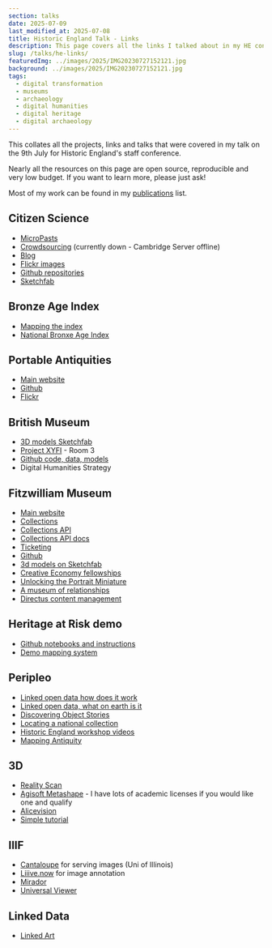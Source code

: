 ```yaml
---
section: talks
date: 2025-07-09
last_modified_at: 2025-07-08
title: Historic England Talk - Links
description: This page covers all the links I talked about in my HE conference paper online
slug: /talks/he-links/
featuredImg: ../images/2025/IMG20230727152121.jpg
background: ../images/2025/IMG20230727152121.jpg
tags:
  - digital transformation
  - museums
  - archaeology
  - digital humanities
  - digital heritage
  - digital archaeology
---
```

This collates all the projects, links and talks that were covered in my talk on the 9th July for Historic England's staff conference.

Nearly all the resources on this page are open source, reproducible and very low budget. If you want to learn more, please just ask!

Most of my work can be found in my [publications](/publications/) list. 

## Citizen Science

* [MicroPasts](https://micropasts.org) 
* [Crowdsourcing](https://crowdsourced.micropasts.org) (currently down - Cambridge Server offline)
* [Blog](https://blog.micropasts.org)
* [Flickr images](https://flickr.com/micropasts)
* [Github repositories](https://github.com/micropasts)
* [Sketchfab](https://sketchfab.com/micropasts)

## Bronze Age Index

* [Mapping the index](https://mapping-the-bronze-age.micropasts.org/#/?/?/?/mode=points)
* [National Bronxe Age Index](https://bronze-age-index.micropasts.org)

## Portable Antiquities

* [Main website](https://finds.org.uk)
* [Github](https://github.com/findsorguk) 
* [Flickr](https://flickr.com/finds)

## British Museum

* [3D models Sketchfab](https://sketchfab.com/britishmuseum)
* [Project XYFI](https://experiments.withgoogle.com/xy-fi) - Room 3
* [Github code, data, models](https://github.com/britishmuseumdh)
* Digital Humanities Strategy 

## Fitzwilliam Museum 

* [Main website](https://fitzmuseum.cam.ac.uk)
* [Collections](https://data.fitzmuseum.cam.ac.uk)
* [Collections API ](https://data.fitzmuseum.cam.ac.uk/api/)
* [Collections API docs](https://data.fitzmuseum.cam.ac.uk/api/v1/docs)
* [Ticketing](https://tickets.museums.cam.ac.uk)
* [Github](https://github.com/fitzwilliammuseum)
* [3d models on Sketchfab](https://sketchfab.com/fitzwilliammuseum)
* [Creative Economy fellowships](https://creative-economy.fitzmuseum.cam.ac.uk/)
* [Unlocking the Portrait Miniature](https://unlocking-miniatures.fitzmuseum.cam.ac.uk/)
* [A museum of relationships](https://amor.fitzmuseum.cam.ac.uk)
* [Directus content management](https://getdirectus.com)

## Heritage at Risk demo

* [Github notebooks and instructions](https://github.com/MicroPasts/heritage-at-risk)
* [Demo mapping system](https://heritage-at-risk.museologi.st)

## Peripleo

* [Linked open data how does it work](https://www.youtube.com/watch?v=0m79yDb4AzE)
* [Linked open data, what on earth is it](https://www.youtube.com/watch?v=mMR6JQ1M6qE)
* [Discovering Object Stories](https://openhumanitiesdata.metajnl.com/articles/10.5334/johd.273)
* [Locating a national collection](https://britishlibrary.github.io/locating-a-national-collection/)
* [Historic England workshop videos](https://www.youtube.com/watch?v=XCkk0-_4IK4&list=PLYLI4bmKQXBv2tic1goQzLoD2VwgbWtBx)
* [Mapping Antiquity](https://mapping-antiquity.fitzmuseum.cam.ac.uk)

## 3D

* [Reality Scan](https://www.realityscan.com/en-US)
* [Agisoft Metashape](https://www.agisoft.com) - I have lots of academic licenses if you would like one and qualify
* [Alicevision](https://alicevision.org)
* [Simple tutorial](https://github.fitzmuseum.cam.ac.uk/pump-priming/)

## IIIF

* [Cantaloupe](https://cantaloupe-project.github.io) for serving images (Uni of Illinois)
* [Liiive.now](https://liiive.now) for image annotation
* [Mirador](https://projectmirador.org)
* [Universal Viewer](https://universalviewer.io)

## Linked Data

* [Linked Art](https://linked.art)

